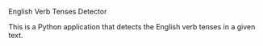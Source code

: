 English Verb Tenses Detector

This is a Python application that detects the English verb tenses in a given text.
